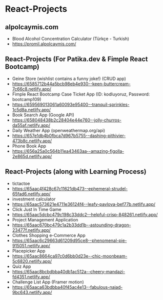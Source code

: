 # React-Projects
## alpolcaymis.com
* Blood Alcohol Concentration Calculator (Türkçe - Turkish) 
* https://promil.alpolcaymis.com/

## React-Projects (For Patika.dev & Fimple React Bootcamp)
* Geine Store (wishlist contains  a funny joke!) (CRUD app)
* https://6585712b44a5bcb98eb4e930--keen-buttercream-7c66c8.netlify.app/
* Fimple React Bootcamp Case Ticket App (ID: kodluyoruz, Password: bootcamp109)
* https://659569013061a60093e95400--tranquil-sprinkles-1c5d8a.netlify.app/
* Book Search App (Google API)
* https://658048438b2c28404e44e760--jolly-churros-da55af.netlify.app/
* Daily Weather App (openweathermap.org/api)
* https://657e1db4b0fbca7d967b5755--dashing-pithivier-473b8c.netlify.app/
* Phone Book App
* https://656a25a0c564b11ea43463aa--amazing-figolla-2e865d.netlify.app/

## React-Projects (along with Learning Process)
* tictactoe
* https://65aac4f428c67c11621db473--ephemeral-strudel-65fad6.netlify.app/
* investment calculator
* https://65aac573621e4711e36124f4--leafy-pavlova-bef77b.netlify.app/
* Click Just In Time Game
* https://65aac5dcbc479c198c33ddc2--helpful-crisp-848261.netlify.app/
* Project Management Application
* https://65aac670bc479c1a2b33dd1b--astounding-dragon-23477f.netlify.app/
* Clothes Shopping e-Commerce App 
* https://65aac6c29663d61209d95ce8--phenomenal-pie-915051.netlify.app/
* Placepicker App
* https://65aac8664ca97c0d6bb0d23e--chic-moonbeam-5c6820.netlify.app/
* Quiz App
* https://65aac8bcbdbba40db1ac512a--cheery-mandazi-fd4351.netlify.app/
* Challenge List App (Framer motion)
* https://65aaca63bdbba40f45ac4e13--fabulous-naiad-9bc643.netlify.app/

